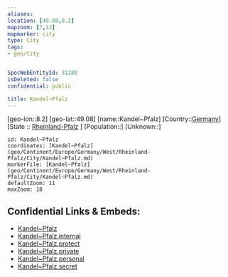 ```yaml
---
aliases: 
location: [49.08,8.2]
mapzoom: [7,12] 
mapmarker: city 
type: City
tags:
- geo/City


SpocWebEntityId: 31288
isDeleted: false
confidential: public

title: Kandel~Pfalz
---
```

[geo-lon::8.2]
[geo-lat::49.08]
[name::Kandel~Pfalz]
[Country::[Germany](geo/Continent/Europe/Germany.md)]
[State :: [Rheinland-Pfalz](geo/Continent/Europe/Germany/West/Rheinland-Pfalz.md) ]
[Population::]
[Unknown::]


```leaflet
id: Kandel~Pfalz
coordinates: [Kandel~Pfalz](geo/Continent/Europe/Germany/West/Rheinland-Pfalz/City/Kandel~Pfalz.md)
markerFile: [Kandel~Pfalz](geo/Continent/Europe/Germany/West/Rheinland-Pfalz/City/Kandel~Pfalz.md)
defaultZoom: 11 
maxZoom: 18
```


## Confidential Links & Embeds: 
- [Kandel~Pfalz](../../../../../../../../_public/geo/Continent/Europe/Germany/West/Rheinland-Pfalz/City/Kandel~Pfalz.md) 
- [Kandel~Pfalz.internal](../../../../../../../../_internal/geo/Continent/Europe/Germany/West/Rheinland-Pfalz/City/Kandel~Pfalz.internal.md) 
- [Kandel~Pfalz.protect](../../../../../../../../_protect/geo/Continent/Europe/Germany/West/Rheinland-Pfalz/City/Kandel~Pfalz.protect.md) 
- [Kandel~Pfalz.private](../../../../../../../../_private/geo/Continent/Europe/Germany/West/Rheinland-Pfalz/City/Kandel~Pfalz.private.md) 
- [Kandel~Pfalz.personal](../../../../../../../../_personal/geo/Continent/Europe/Germany/West/Rheinland-Pfalz/City/Kandel~Pfalz.personal.md) 
- [Kandel~Pfalz.secret](../../../../../../../../_secret/geo/Continent/Europe/Germany/West/Rheinland-Pfalz/City/Kandel~Pfalz.secret.md) 
